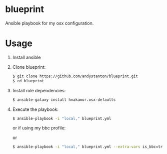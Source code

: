 # blueprint

Ansible playbook for my osx configuration.

# Usage

1. Install ansible
2. Clone blueprint:
    ```sh
    $ git clone https://github.com/andystanton/blueprint.git
    $ cd blueprint
    ```

3.  Install role dependencies:
    ```sh
    $ ansible-galaxy install hnakamur.osx-defaults
    ```

4. Execute the playbook:
    ```sh
    $ ansible-playbook -i "local," blueprint.yml
    ```

    or if using my bbc profile:

    or

    ```sh
    $ ansible-playbook -i "local," blueprint.yml --extra-vars is_bbc=true
    ```
